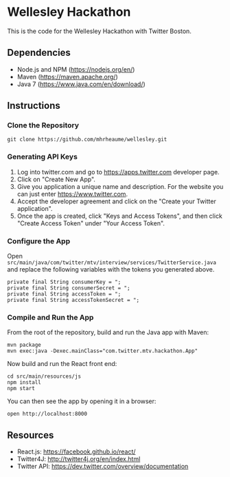 # Wellesley Hackathon

This is the code for the Wellesley Hackathon with Twitter Boston.

## Dependencies

* Node.js and NPM (https://nodejs.org/en/)
* Maven (https://maven.apache.org/)
* Java 7 (https://www.java.com/en/download/)

## Instructions

### Clone the Repository

    git clone https://github.com/mhrheaume/wellesley.git

### Generating API Keys

1. Log into twitter.com and go to https://apps.twitter.com developer page.
2. Click on "Create New App".
3. Give you application a unique name and description. For the website you can just enter https://www.twitter.com.
4. Accept the developer agreement and click on the "Create your Twitter application".
5. Once the app is created, click "Keys and Access Tokens", and then click "Create Access Token" under "Your Access Token".

### Configure the App

Open `src/main/java/com/twitter/mtv/interview/services/TwitterService.java` and replace the following variables with the tokens you generated above.

    private final String consumerKey = ";
    private final String consumerSecret = ";
    private final String accessToken = ";
    private final String accessTokenSecret = ";

### Compile and Run the App

From the root of the repository, build and run the Java app with Maven:

    mvn package
    mvn exec:java -Dexec.mainClass="com.twitter.mtv.hackathon.App"

Now build and run the React front end:

    cd src/main/resources/js
    npm install
    npm start

You can then see the app by opening it in a browser:

    open http://localhost:8000

## Resources

* React.js: https://facebook.github.io/react/
* Twitter4J: http://twitter4j.org/en/index.html
* Twitter API: https://dev.twitter.com/overview/documentation
